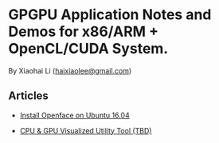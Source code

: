 # GPGPU Application Notes and Demos for x86/ARM + OpenCL/CUDA System.

By Xiaohai Li (haixiaolee@gmail.com)

## Articles

* [Install Openface on Ubuntu 16.04](./doc/Install_openface_on_ubuntu_1604.md)

* [CPU & GPU Visualized Utility Tool (TBD)](./scripts/gpgpu_monitor/README.md)